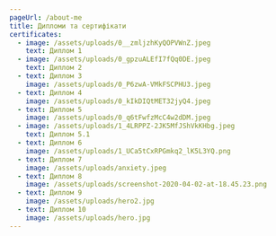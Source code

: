 ```yaml
---
pageUrl: /about-me
title: Дипломи та сертифікати
certificates:
  - image: /assets/uploads/0__zmljzhKyQOPVWnZ.jpeg
    text: Диплом 1
  - image: /assets/uploads/0_gpzuALEfI7fQq0DE.jpeg
    text: Диплом 2
  - text: Диплом 3
    image: /assets/uploads/0_P6zwA-VMkFSCPHU3.jpeg
  - text: Диплом 4
    image: /assets/uploads/0_kIkDIQtMET32jyQ4.jpeg
  - text: Диплом 5
    image: /assets/uploads/0_q6tFwfzMcC4w2dDM.jpeg
  - image: /assets/uploads/1_4LRPPZ-2JK5MfJShVkKHbg.jpeg
    text: Диплом 5.1
  - text: Диплом 6
    image: /assets/uploads/1_UCa5tCxRPGmkq2_lK5L3YQ.png
  - text: Диплом 7
    image: /assets/uploads/anxiety.jpeg
  - text: Диплом 8
    image: /assets/uploads/screenshot-2020-04-02-at-18.45.23.png
  - text: Диплом 9
    image: /assets/uploads/hero2.jpg
  - text: Диплом 10
    image: /assets/uploads/hero.jpg
---
```

